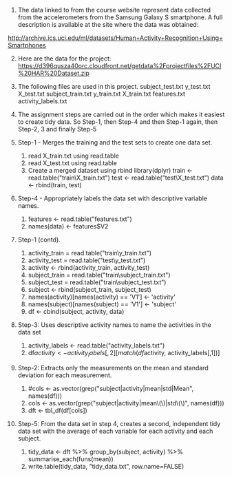 1. The data linked to from the course website represent data collected from the accelerometers from the Samsung Galaxy S smartphone. 
A full description is available at the site where the data was obtained: 

http://archive.ics.uci.edu/ml/datasets/Human+Activity+Recognition+Using+Smartphones 

2. Here are the data for the project: 
https://d396qusza40orc.cloudfront.net/getdata%2Fprojectfiles%2FUCI%20HAR%20Dataset.zip 


3. The following files are used in this project. 
subject_test.txt
y_test.txt
X_test.txt
subject_train.txt
y_train.txt
X_train.txt
features.txt
activity_labels.txt

4. The assignment steps are carried out in the order which makes it easiest to create tidy data. 
So Step-1, then Step-4 and then Step-1 again, then Step-2, 3 and finally Step-5

5. Step-1 - Merges the training and the test sets to create one data set.
	1. read X_train.txt using read.table
	2. read X_test.txt using read.table
	3. Create a merged dataset using rbind
	library(dplyr)
	train <- read.table("train\\X_train.txt")
	test <- read.table("test\\X_test.txt")
	data <- rbind(train, test)

6. Step-4 - Appropriately labels the data set with descriptive variable names. 
	1. features <- read.table("features.txt")
	2. names(data) <- features$V2

7. Step-1 (contd).
	1. activity_train = read.table("train\\y_train.txt")
	2. activity_test = read.table("test\\y_test.txt")
	3. activity <- rbind(activity_train, activity_test)
	4. subject_train = read.table("train\\subject_train.txt")
	5. subject_test = read.table("train\\subject_test.txt")
	6. subject <- rbind(subject_train, subject_test)
	7. names(activity)[names(activity) == 'V1'] <- 'activity'
	8. names(subject)[names(subject) == 'V1'] <- 'subject'
	9. df <- cbind(subject, activity, data)

8. Step-3: Uses descriptive activity names to name the activities in the data set
	1. activity_labels <- read.table("activity_labels.txt")
	2. df$activity <- activity_labels[,2][match(df$activity, activity_labels[,1])]

9. Step-2: Extracts only the measurements on the mean and standard deviation for each measurement.
	1. #cols <- as.vector(grep("subject|activity|mean|std|Mean", names(df)))
	2. cols <- as.vector(grep("subject|activity|mean\\(\\)|std\\(\\)", names(df)))
	3. dft <- tbl_df(df[cols])


10. Step-5: From the data set in step 4, creates a second, independent tidy data set 
with the average of each variable for each activity and each subject.
	1. tidy_data <- dft %>% group_by(subject, activity) %>% summarise_each(funs(mean))
	2. write.table(tidy_data, "tidy_data.txt", row.name=FALSE)

